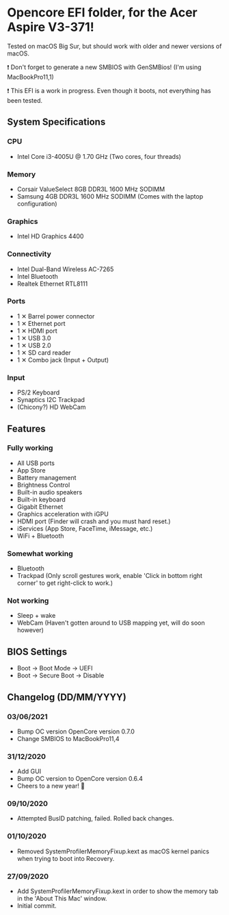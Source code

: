 # Opencore EFI folder, for the Acer Aspire V3-371!

Tested on macOS Big Sur, but should work with older and newer versions of macOS.

:exclamation: Don't forget to generate a new SMBIOS with GenSMBios! (I'm using MacBookPro11,1)

:exclamation: This EFI is a work in progress. Even though it boots, not everything has been tested.

## System Specifications

### CPU
* Intel Core i3-4005U @ 1.70 GHz (Two cores, four threads)
### Memory
* Corsair ValueSelect 8GB DDR3L 1600 MHz SODIMM
* Samsung 4GB DDR3L 1600 MHz SODIMM (Comes with the laptop configuration)
### Graphics
* Intel HD Graphics 4400
### Connectivity
* Intel Dual-Band Wireless AC-7265
* Intel Bluetooth
* Realtek Ethernet RTL8111
### Ports
* 1 ✕ Barrel power connector
* 1 ✕ Ethernet port
* 1 ✕ HDMI port
* 1 ✕ USB 3.0
* 1 ✕ USB 2.0
* 1 ✕ SD card reader
* 1 ✕ Combo jack (Input + Output)
### Input
* PS/2 Keyboard
* Synaptics I2C Trackpad
* (Chicony?) HD WebCam


## Features


### Fully working
* All USB ports
* App Store
* Battery management
* Brightness Control
* Built-in audio speakers
* Built-in keyboard
* Gigabit Ethernet
* Graphics acceleration with iGPU
* HDMI port (Finder will crash and you must hard reset.)
* iServices (App Store, FaceTime, iMessage, etc.)
* WiFi + Bluetooth

### Somewhat working
* Bluetooth
* Trackpad (Only scroll gestures work, enable 'Click in bottom right corner' to get right-click to work.)
### Not working
* Sleep + wake
* WebCam (Haven't gotten around to USB mapping yet, will do soon however)

## BIOS Settings


* Boot → Boot Mode → UEFI
* Boot → Secure Boot → Disable


## Changelog (DD/MM/YYYY)

### 03/06/2021
* Bump OC version OpenCore version 0.7.0
* Change SMBIOS to MacBookPro11,4

### 31/12/2020
* Add GUI
* Bump OC version to OpenCore version 0.6.4
* Cheers to a new year! 🥂

### 09/10/2020
* Attempted BusID patching, failed. Rolled back changes.

### 01/10/2020
* Removed SystemProfilerMemoryFixup.kext as macOS kernel panics when trying to boot into Recovery.

### 27/09/2020
* Add SystemProfilerMemoryFixup.kext in order to show the memory tab in the 'About This Mac' window.
* Initial commit.
